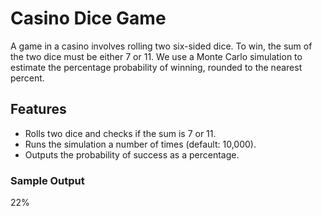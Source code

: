 # Casino Dice Game

A game in a casino involves rolling two six-sided dice. To win, the sum of the two dice must be either 7 or 11. 
We use a Monte Carlo simulation to estimate the percentage probability of winning, rounded to the nearest percent.

## Features

- Rolls two dice and checks if the sum is 7 or 11.
- Runs the simulation a number of times (default: 10,000).
- Outputs the probability of success as a percentage.

### Sample Output

22%
